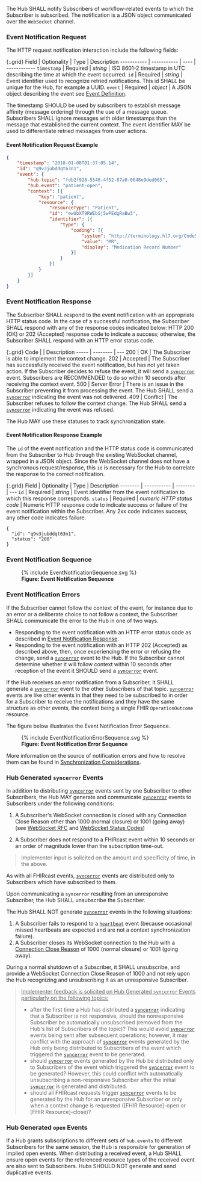 The Hub SHALL notify Subscribers of workflow-related events to which the Subscriber is subscribed. The notification is a JSON object communicated over the `WebSocket` channel.

### Event Notification Request

The HTTP request notification interaction include the following fields:

{:.grid}
Field       | Optionality | Type | Description
----------- | ----------- | ---- | ------------
`timestamp` | Required    | *string* | ISO 8601-2 timestamp in UTC describing the time at which the event occurred.
`id`        | Required    | *string* | Event identifier used to recognize retried notifications. This id SHALL be unique for the Hub, for example a UUID.
`event`     | Required    | *object* | A JSON object describing the event see [Event Definition](2-3-Events.html).

The timestamp SHOULD be used by subscribers to establish message affinity (message ordering) through the use of a message queue. Subscribers SHALL ignore messages with older timestamps than the message that established the current context. The event identifier MAY be used to differentiate retried messages from user actions.

#### Event Notification Request Example

```json
{
	"timestamp": "2018-01-08T01:37:05.14",
	"id": "q9v3jubddqt63n1",
	"event": {
		"hub.topic": "fdb2f928-5546-4f52-87a0-0648e9ded065",
		"hub.event": "patient-open",
		"context": [{
			"key": "patient",
			"resource": {
				"resourceType": "Patient",
				"id": "ewUbXT9RWEbSj5wPEdgRaBw3",
				"identifier": [{
					"type": {
						"coding": [{
							"system": "http://terminology.hl7.org/CodeSystem/v2-0203",
							"value": "MR",
							"display": "Medication Record Number"
						}]
					}
				}]
			}
		}]
	}
}
```

### Event Notification Response

The Subscriber SHALL respond to the event notification with an appropriate HTTP status code. In the case of a successful notification, the Subscriber SHALL respond with any of the response codes indicated below:
HTTP 200 (OK) or 202 (Accepted) response code to indicate a success; otherwise, the Subscriber SHALL respond with an HTTP error status code.

{:.grid}
Code  |          | Description
----- | -------- | ---
200   | OK       | The Subscriber is able to implement the context change.
202   | Accepted | The Subscriber has successfully received the event notification, but has not yet taken action. If the Subscriber decides to refuse the event, it will send a [`syncerror`](3-2-1-syncerror.html) event. Subscribers are RECOMMENDED to do so within 10 seconds after receiving the context event.
500   | Server Error | There is an issue in the Subscriber preventing it from processing the event. The Hub SHALL send a [`syncerror`](3-2-1-syncerror.html) indicating the event was not delivered.
409   | Conflict | The Subscriber refuses to follow the context change. The Hub SHALL send a [`syncerror`](3-2-1-syncerror.html) indicating the event was refused.

The Hub MAY use these statuses to track synchronization state.

#### Event Notification Response Example

The `id` of the event notification and the HTTP status code is communicated from the Subscriber to Hub through the existing WebSocket channel, wrapped in a JSON object. Since the WebSocket channel does not have a synchronous request/response, this `id` is necessary for the Hub to correlate the response to the correct notification.

{:.grid}
Field    | Optionality | Type     | Description
-------- | ----------- | -------- | ---
`id`     | Required    | *string* | Event identifier from the event notification to which this response corresponds.
`status` | Required    | *numeric HTTP status code* | Numeric HTTP response code to indicate success or failure of the event notification within the Subscriber. Any 2xx code indicates success, any other code indicates failure.

```text
{
  "id": "q9v3jubddqt63n1",
  "status": "200"
}
```

### Event Notification Sequence

<figure>
  {% include EventNotificationSequence.svg %}
  <figcaption><b>Figure: Event Notification Sequence</b></figcaption>
</figure>

### Event Notification Errors

If the Subscriber cannot follow the context of the event, for instance due to an error or a deliberate choice to not follow a context, the Subscriber SHALL communicate the error to the Hub in one of two ways.

* Responding to the event notification with an HTTP error status code as described in [Event Notification Response](#event-notification-response).
* Responding to the event notification with an HTTP 202 (Accepted) as described above, then, once experiencing the error or refusing the change, send a [`syncerror`](3-2-1-syncerror.html) event to the Hub. If the Subscriber cannot determine whether it will follow context within 10 seconds after reception of the event it SHOULD send a [`syncerror`](3-2-1-syncerror.html) event.

If the Hub receives an error notification from a Subscriber, it SHALL generate a [`syncerror`](3-2-1-syncerror.html) event to the other Subscribers of that topic. [`syncerror`](3-2-1-syncerror.html) events are like other events in that they need to be subscribed to in order for a Subscriber to receive the notifications and they have the same structure as other events, the context being a single FHIR `OperationOutcome` resource.

The figure below illustrates the Event Notification Error Sequence.

<figure>
  {% include EventNotificationErrorSequence.svg %}
  <figcaption><b>Figure: Event Notification Error Sequence</b></figcaption>
</figure>

More information on the source of notification errors and how to resolve them can be found in [Synchronization Considerations](4-2-syncconsiderations.html).

### Hub Generated `syncerror` Events

In addition to distributing [`syncerror`](3-2-1-syncerror.html) events sent by one Subscriber to other Subscribers, the Hub MAY generate and communicate [`syncerror`](3-2-1-syncerror.html) events to Subscribers under the following conditions: 

1. A Subscriber's WebSocket connection is closed with any Connection Close Reason other than 1000 (normal closure) or 1001 (going away) (see [WebSocket RFC](https://www.rfc-editor.org/rfc/rfc6455.html#section-7.1.6) and [WebSocket Status Codes](https://www.rfc-editor.org/rfc/rfc6455.html#section-7.4))

2. A Subscriber does not respond to a FHIRcast event within 10 seconds or an order of magnitude lower than the subscription time-out.

> Implementer input is solicited on the amount and specificity of time, in the above.

 As with all FHIRcast events, [`syncerror`](3-2-1-syncerror.html) events are distributed only to Subscribers which have subscribed to them.

Upon communicating a `syncerror` resulting from an unresponsive Subscriber, the Hub SHALL unsubscribe the Subscriber.

The Hub SHALL NOT generate [`syncerror`](3-2-1-syncerror.html) events in the following situations:

1. A Subscriber fails to respond to a [`heartbeat`](3-2-2-heartbeat.html) event (because occasional missed heartbeats are expected and are not a context synchronization failure).
2. A Subscriber closes its WebSocket connection to the Hub with a [Connection Close Reason](https://www.rfc-editor.org/rfc/rfc6455.html#section-7.4.1) of 1000 (normal closure) or 1001 (going away).  

During a normal shutdown of a Subscriber, it SHALL unsubscribe, and provide a WebSocket Connection Close Reason of 1000 and not rely upon the Hub recognizing and unsubscribing it as an unresponsive Subscriber.

> <u>Implementer feedback is solicited on Hub Generated `syncerror` Events particularly on the following topics:</u>
>
> * after the first time a Hub has distributed a [`syncerror`](3-2-1-syncerror.html) indicating that a Subscriber is not responsive, should the nonresponsive Subscriber be automatically unsubscribed (removed from the Hub's list of Subscribers of the topic)?  This would avoid [`syncerror`](3-2-1-syncerror.html) events being sent after subsequent operations; however, it may conflict with the approach of [`syncerror`](3-2-1-syncerror.html) events generated by the Hub only being distributed to Subscribers of the event which triggered the [`syncerror`](3-2-1-syncerror.html) event to be generated.
>* should [`syncerror`](3-2-1-syncerror.html) events generated by the Hub be distributed only to Subscribers of the event which triggered the [`syncerror`](3-2-1-syncerror.html) event to be generated?  However, this could conflict with automatically unsubscribing a non-responsive Subscriber after the initial [`syncerror`](3-2-1-syncerror.html) is generated and distributed.
>* should all FHIRcast requests trigger  [`syncerror`](3-2-1-syncerror.html) events to be generated by the Hub for an unresponsive Subscriber or only when a context change is requested ([FHIR Resource]-open or [FHIR Resource]-close)?

### Hub Generated `open` Events

If a Hub grants subscriptions to different sets of `hub.events` to different Subscribers for the same session, the Hub is responsible for generation of implied open events. When distributing a received event, a Hub SHALL ensure open events for the referenced resource types of the received event are also sent to Subscribers. Hubs SHOULD NOT generate and send duplicative events.
